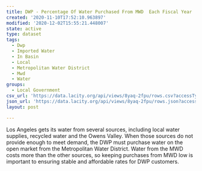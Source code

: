 ```yaml
---
title: DWP - Percentage Of Water Purchased From MWD  Each Fiscal Year
created: '2020-11-10T17:52:10.963897'
modified: '2020-12-02T15:55:21.448007'
state: active
type: dataset
tags:
  - Dwp
  - Imported Water
  - In Basin
  - Local
  - Metropolitan Water District
  - Mwd
  - Water
groups:
  - Local Government
csv_url: 'https://data.lacity.org/api/views/8yaq-2fpu/rows.csv?accessType=DOWNLOAD'
json_url: 'https://data.lacity.org/api/views/8yaq-2fpu/rows.json?accessType=DOWNLOAD'
layout: post

---
```

Los Angeles gets its water from several sources, including local water supplies, recycled water and the Owens Valley. When those sources do not provide enough to meet demand, the DWP must purchase water on the open market from the Metropolitan Water District. Water from the MWD costs more than the other sources, so keeping purchases from MWD low is important to ensuring stable and affordable rates for DWP customers.
